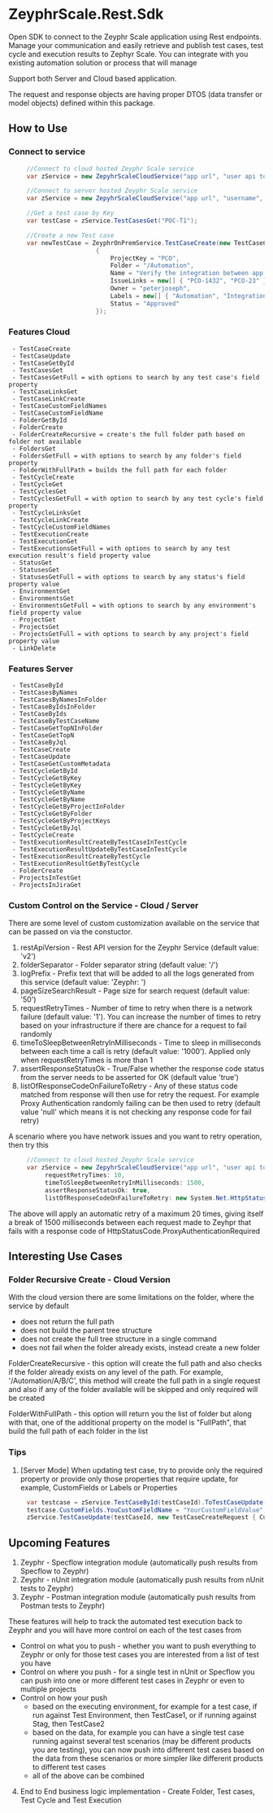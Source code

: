 ZeyphrScale.Rest.Sdk
========

Open SDK to connect to the Zeyphr Scale application using Rest endpoints. Manage your communication and easily retrieve and publish test cases, test cycle and execution results to Zephyr Scale. You can integrate with you existing automation solution or process that will manage

Support both Server and Cloud based application.

The request and response objects are having proper DTOS (data transfer or model objects) defined within this package.

## How to Use

### Connect to service

```C#
     //Connect to cloud hosted Zeyphr Scale service
     var zService = new ZepyhrScaleCloudService("app url", "user api token");

     //Connect to server hosted Zeyphr Scale service
     var zService = new ZepyhrScaleCloudService("app url", "username", "password");

     //Get a test case by Key
     var testCase = zService.TestCasesGet("POC-T1");

     //Create a new Test case
     var newTestCase = ZeyphrOnPremService.TestCaseCreate(new TestCaseCreateRequest
                        {
                            ProjectKey = "PCO",
                            Folder = "/Automation",
                            Name = "Verify the integration between app and zyphr",
                            IssueLinks = new[] { "PCO-1432", "PCO-23" }.ToList(),
                            Owner = "peterjoseph",
                            Labels = new[] { "Automation", "Integration", "Api" }.ToList(),
                            Status = "Approved"
                        });
```

### Features Cloud

     - TestCaseCreate
     - TestCaseUpdate
     - TestCaseGetById
     - TestCasesGet
     - TestCasesGetFull = with options to search by any test case's field property
     - TestCaseLinksGet
     - TestCaseLinkCreate
     - TestCaseCustomFieldNames
     - TestCaseCustomFieldName
     - FolderGetById
     - FolderCreate
     - FolderCreateRecursive = create's the full folder path based on folder not available
     - FoldersGet
     - FoldersGetFull = with options to search by any folder's field property
     - FolderWithFullPath = builds the full path for each folder
     - TestCycleCreate
     - TestCycleGet
     - TestCyclesGet
     - TestCyclesGetFull = with option to search by any test cycle's field property
     - TestCycleLinksGet
     - TestCycleLinkCreate
     - TestCycleCustomFieldNames
     - TestExecutionCreate
     - TestExecutionGet
     - TestExecutionsGetFull = with options to search by any test execution result's field property value
     - StatusGet
     - StatusesGet
     - StatusesGetFull = with options to search by any status's field property value
     - EnvironmentGet
     - EnvironmentsGet
     - EnvironmentsGetFull = with options to search by any environment's field property value
     - ProjectGet
     - ProjectsGet
     - ProjectsGetFull = with options to search by any project's field property value
     - LinkDelete

### Features Server

     - TestCaseById
     - TestCasesByNames
     - TestCasesByNamesInFolder
     - TestCaseByIdsInFolder
     - TestCaseByIds
     - TestCaseByTestCaseName
     - TestCaseGetTopNInFolder
     - TestCaseGetTopN
     - TestCaseByJql
     - TestCaseCreate
     - TestCaseUpdate
     - TestCaseGetCustomMetadata
     - TestCycleGetById
     - TestCycleGetByKey
     - TestCycleGetByKey
     - TestCycleGetByName
     - TestCycleGetByName
     - TestCycleGetByProjectInFolder
     - TestCycleGetByFolder
     - TestCycleGetByProjectKeys
     - TestCycleGetByJql
     - TestCycleCreate
     - TestExecutionResultCreateByTestCaseInTestCycle
     - TestExecutionResultUpdateByTestCaseInTestCycle
     - TestExecutionResultCreateByTestCycle
     - TestExecutionResultGetByTestCycle
     - FolderCreate
     - ProjectsInTestGet
     - ProjectsInJiraGet

### Custom Control on the Service - Cloud / Server

There are some level of custom customization available on the service that can be passed on via the constuctor.

1. restApiVersion - Rest API version for the Zeyphr Service (default value: 'v2')
2. folderSeparator - Folder separator string (default value: '/')
3. logPrefix - Prefix text that will be added to all the logs generated from this service (default value: 'Zeyphr: ')
4. pageSizeSearchResult - Page size for search request (default value: '50')
5. requestRetryTimes - Number of time to retry when there is a network failure (default value: '1'). You can increase the number of times to retry based on your infrastructure if there are chance for a request to fail randomly
6. timeToSleepBetweenRetryInMilliseconds - Time to sleep in milliseconds between each time a call is retry (default value: '1000'). Applied only when requestRetryTimes is more than 1
7. assertResponseStatusOk - True/False whether the response code status from the server needs to be asserted for OK (default value 'true')
8. listOfResponseCodeOnFailureToRetry - Any of these status code matched from response will then use for retry the request. For example Proxy Authentication randomly failing can be then used to retry (default value 'null' which means it is not checking any response code for fail retry)

A scenario where you have network issues and you want to retry operation, then try this
```C#
     //Connect to cloud hosted Zeyphr Scale service
     var zService = new ZepyhrScaleCloudService("app url", "user api token",
          requestRetryTimes: 10,
          timeToSleepBetweenRetryInMilliseconds: 1500,
          assertResponseStatusOk: true,
          listOfResponseCodeOnFailureToRetry: new System.Net.HttpStatusCode []  { System.Net.HttpStatusCode.ProxyAuthenticationRequired  });
```
The above will apply an automatic retry of a maximum 20 times, giving itself a break of 1500 milliseconds between each request made to Zeyhpr that fails with a response code of HttpStatusCode.ProxyAuthenticationRequired

## Interesting Use Cases

### Folder Recursive Create - Cloud Version

With the cloud version there are some limitations on the folder, where the service by default 

- does not return the full path
- does not build the parent tree structure
- does not create the full tree structure in a single command
- does not fail when the folder already exists, instead create a new folder

FolderCreateRecursive - this option will create the full path and also checks if the folder already exists on any level of the path. For example, '/Automation/A/B/C', this method will create the full path in a single request and also if any of the folder available will be skipped and only required will be created

FolderWithFullPath - this option will return you the list of folder but along with that, one of the additional property on the model is "FullPath", that build the full path of each folder in the list

### Tips

1. [Server Mode] When updating test case, try to provide only the required property or provide only those properties that require update, for example, CustomFields or Labels or Properties
```C#
     var testcase = zService.TestCaseById(testCaseId).ToTestCaseUpdate();
     testcase.CustomFields.YouCustomFieldName = "YourCustomFieldValue";
     zService.TestCaseUpdate(testCaseId, new TestCaseCreateRequest { CustomFields = testcase.CustomFields });
```

## Upcoming Features

1. Zeyphr - Specflow integration module (automatically push results from Specflow to Zeyphr)
2. Zeyphr - nUnit integration module (automatically push results from nUnit tests to Zeyphr)
3. Zeyphr - Postman integration module (automatically push results from Postman tests to Zeyphr)

These features will help to track the automated test execution back to Zeyphr and you will have more control on each of the test cases from
- Control on what you to push - whether you want to push everything to Zeyphr or only for those test cases you are interested from a list of test you have
- Control on where you push - for a single test in nUnit or Specflow you can push into one or more different test cases in Zeyphr or even to multiple projects
- Control on how your push
     * based on the executing environment, for example for a test case, if run against Test Environment, then TestCase1, or if running against Stag, then TestCase2
     * based on the data, for example you can have a single test case running against several test scenarios (may be different products you are testing), you can now push into different test cases based on the data from these scenarios or more simpler like different products to different test cases
     * all of the above can be combined
4. End to End business logic implementation - Create Folder, Test cases, Test Cycle and Test Execution